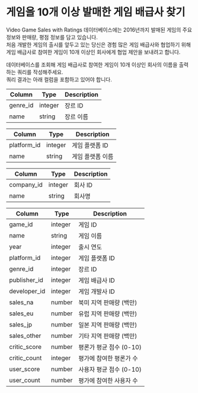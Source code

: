# 게임을 10개 이상 발매한 게임 배급사 찾기

Video Game Sales with Ratings 데이터베이스에는 2016년까지 발매된 게임의 주요 정보와 판매량, 평점 정보를 담고 있습니다.  <br>
처음 개발한 게임의 출시를 앞두고 있는 당신은 경험 많은 게임 배급사와 협업하기 위해 게임 배급사로 참여한 게임이 10개 이상인 회사에게 협업 제안을 보내려고 합니다.

데이터베이스를 조회해 게임 배급사로 참여한 게임이 10개 이상인 회사의 이름을 출력하는 쿼리를 작성해주세요. <br>
쿼리 결과는 아래 컬럼을 포함하고 있어야 합니다.

| Column    | Type    | Description |
|-----------|---------|-------------|
| genre_id  | integer | 장르 ID     |
| name      | string  | 장르 이름   |

| Column       | Type    | Description    |
|--------------|---------|----------------|
| platform_id  | integer | 게임 플랫폼 ID |
| name         | string  | 게임 플랫폼 이름 |

| Column     | Type    | Description |
|------------|---------|-------------|
| company_id | integer | 회사 ID     |
| name       | string  | 회사명      |

| Column        | Type    | Description           |
|---------------|---------|-----------------------|
| game_id       | integer | 게임 ID               |
| name          | string  | 게임 이름             |
| year          | integer | 출시 연도             |
| platform_id   | integer | 게임 플랫폼 ID        |
| genre_id      | integer | 장르 ID               |
| publisher_id  | integer | 게임 배급사 ID        |
| developer_id  | integer | 게임 개발사 ID        |
| sales_na      | number  | 북미 지역 판매량 (백만) |
| sales_eu      | number  | 유럽 지역 판매량 (백만) |
| sales_jp      | number  | 일본 지역 판매량 (백만) |
| sales_other   | number  | 기타 지역 판매량 (백만) |
| critic_score  | number  | 평론가 평균 점수 (0-10) |
| critic_count  | integer | 평가에 참여한 평론가 수 |
| user_score    | number  | 사용자 평균 점수 (0-10) |
| user_count    | number  | 평가에 참여한 사용자 수 |
